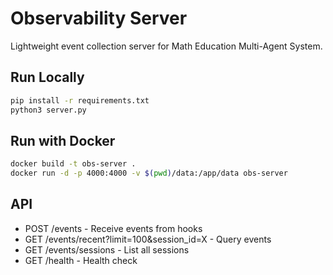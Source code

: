 # Observability Server

Lightweight event collection server for Math Education Multi-Agent System.

## Run Locally

```bash
pip install -r requirements.txt
python3 server.py
```

## Run with Docker

```bash
docker build -t obs-server .
docker run -d -p 4000:4000 -v $(pwd)/data:/app/data obs-server
```

## API

- POST /events - Receive events from hooks
- GET /events/recent?limit=100&session_id=X - Query events
- GET /events/sessions - List all sessions
- GET /health - Health check

